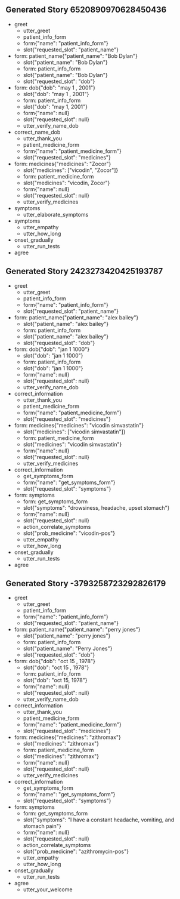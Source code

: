 ## Generated Story 6520890970628450436
* greet
    - utter_greet
    - patient_info_form
    - form{"name": "patient_info_form"}
    - slot{"requested_slot": "patient_name"}
* form: patient_name{"patient_name": "Bob Dylan"}
    - slot{"patient_name": "Bob Dylan"}
    - form: patient_info_form
    - slot{"patient_name": "Bob Dylan"}
    - slot{"requested_slot": "dob"}
* form: dob{"dob": "may 1 , 2001"}
    - slot{"dob": "may 1 , 2001"}
    - form: patient_info_form
    - slot{"dob": "may 1, 2001"}
    - form{"name": null}
    - slot{"requested_slot": null}
    - utter_verify_name_dob
* correct_name_dob
    - utter_thank_you
    - patient_medicine_form
    - form{"name": "patient_medicine_form"}
    - slot{"requested_slot": "medicines"}
* form: medicines{"medicines": "Zocor"}
    - slot{"medicines": ["vicodin", "Zocor"]}
    - form: patient_medicine_form
    - slot{"medicines": "vicodin, Zocor"}
    - form{"name": null}
    - slot{"requested_slot": null}
    - utter_verify_medicines
* symptoms
    - utter_elaborate_symptoms
* symptoms
    - utter_empathy
    - utter_how_long
* onset_gradually
    - utter_run_tests
* agree

## Generated Story 2423273420425193787
* greet
    - utter_greet
    - patient_info_form
    - form{"name": "patient_info_form"}
    - slot{"requested_slot": "patient_name"}
* form: patient_name{"patient_name": "alex bailey"}
    - slot{"patient_name": "alex bailey"}
    - form: patient_info_form
    - slot{"patient_name": "alex bailey"}
    - slot{"requested_slot": "dob"}
* form: dob{"dob": "jan 1 1000"}
    - slot{"dob": "jan 1 1000"}
    - form: patient_info_form
    - slot{"dob": "jan 1 1000"}
    - form{"name": null}
    - slot{"requested_slot": null}
    - utter_verify_name_dob
* correct_information
    - utter_thank_you
    - patient_medicine_form
    - form{"name": "patient_medicine_form"}
    - slot{"requested_slot": "medicines"}
* form: medicines{"medicines": "vicodin simvastatin"}
    - slot{"medicines": ["vicodin simvastatin"]}
    - form: patient_medicine_form
    - slot{"medicines": "vicodin simvastatin"}
    - form{"name": null}
    - slot{"requested_slot": null}
    - utter_verify_medicines
* correct_information
    - get_symptoms_form
    - form{"name": "get_symptoms_form"}
    - slot{"requested_slot": "symptoms"}
* form: symptoms
    - form: get_symptoms_form
    - slot{"symptoms": "drowsiness, headache, upset stomach"}
    - form{"name": null}
    - slot{"requested_slot": null}
    - action_correlate_symptoms
    - slot{"prob_medicine": "vicodin-pos"}
    - utter_empathy
    - utter_how_long
* onset_gradually
    - utter_run_tests
* agree

## Generated Story -3793258723292826179
* greet
    - utter_greet
    - patient_info_form
    - form{"name": "patient_info_form"}
    - slot{"requested_slot": "patient_name"}
* form: patient_name{"patient_name": "perry jones"}
    - slot{"patient_name": "perry jones"}
    - form: patient_info_form
    - slot{"patient_name": "Perry Jones"}
    - slot{"requested_slot": "dob"}
* form: dob{"dob": "oct 15 , 1978"}
    - slot{"dob": "oct 15 , 1978"}
    - form: patient_info_form
    - slot{"dob": "oct 15, 1978"}
    - form{"name": null}
    - slot{"requested_slot": null}
    - utter_verify_name_dob
* correct_information
    - utter_thank_you
    - patient_medicine_form
    - form{"name": "patient_medicine_form"}
    - slot{"requested_slot": "medicines"}
* form: medicines{"medicines": "zithromax"}
    - slot{"medicines": "zithromax"}
    - form: patient_medicine_form
    - slot{"medicines": "zithromax"}
    - form{"name": null}
    - slot{"requested_slot": null}
    - utter_verify_medicines
* correct_information
    - get_symptoms_form
    - form{"name": "get_symptoms_form"}
    - slot{"requested_slot": "symptoms"}
* form: symptoms
    - form: get_symptoms_form
    - slot{"symptoms": "I have a constant headache, vomiting, and stomach pain"}
    - form{"name": null}
    - slot{"requested_slot": null}
    - action_correlate_symptoms
    - slot{"prob_medicine": "azithromycin-pos"}
    - utter_empathy
    - utter_how_long
* onset_gradually
    - utter_run_tests
* agree
    - utter_your_welcome

